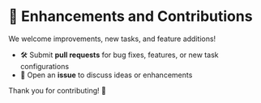 # 🤝 Enhancements and Contributions

We welcome improvements, new tasks, and feature additions!

- 🛠️ Submit **pull requests** for bug fixes, features, or new task configurations  
- 💬 Open an **issue** to discuss ideas or enhancements

Thank you for contributing! 💙
